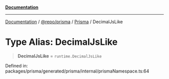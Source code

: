 [**Documentation**](../../../../../README.md)

***

[Documentation](../../../../../README.md) / [@repo/prisma](../../../README.md) / [Prisma](../README.md) / DecimalJsLike

# Type Alias: DecimalJsLike

> **DecimalJsLike** = `runtime.DecimalJsLike`

Defined in: packages/prisma/generated/prisma/internal/prismaNamespace.ts:64
